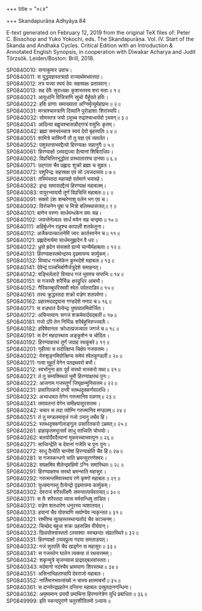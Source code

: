 +++
title = "०८४"

+++
Skandapurāṇa Adhyāya 84

E-text generated on February 12, 2019 from the original TeX files of: Peter C. Bisschop and Yuko Yokochi, eds. The Skandapurāṇa. Vol. IV. Start of the Skanda and Andhaka Cycles. Critical Edition with an Introduction & Annotated English Synopsis, in cooperation with Diwakar Acharya and Judit Törzsök. Leiden/Boston: Brill, 2018.

SP0840010: सनत्कुमार उवाच।  
SP0840011: स युद्धयज्ञस्तत्राग्रो राज्यार्थमभवत्तदा।  
SP0840012: तत्र यज्वा स्वयं देवः सहस्राक्षः प्रतापवान्।  
SP0840013: सह देवैः सुराध्यक्षः कुशास्तस्य शरा मताः॥ १॥  
SP0840021: आयुधानि विचित्राणि स्रुचो यैर्हूयते हविः।  
SP0840022: हविः प्राणाः समाख्याता अग्निर्मृत्युर्महाप्रभः॥ २॥  
SP0840031: मन्त्राश्चास्त्राणि दिव्यानि पुरोडाशाः शिरांस्यपि।  
SP0840032: सोमस्तत्र जयो ऽभूच्च रुद्राश्चाध्वर्यवो ऽभवन्॥ ३॥  
SP0840041: आदित्या बह्वृचश्चासन्नौद्गात्रं वसुभिः कृतम्।  
SP0840042: ब्रह्मा समभवच्चात्र स्वयं देवो बृहस्पतिः॥ ४॥  
SP0840051: शामित्रे चाश्विनौ तौ तु यज्ञ एवं व्यवर्तत।  
SP0840052: पशुस्तत्राभवद्दैत्यो हिरण्याक्षः सहानुगैः॥ ५॥  
SP0840061: हिरण्याक्षो ऽभवद्यज्वा दैत्यानां शिबिराधिपः।  
SP0840062: विप्रचित्तिरभूद्धोता प्रस्थातारश्च दानवाः॥ ६॥  
SP0840071: उद्गाता चैव प्रह्लादः शुक्रो ब्रह्मा च सुव्रतः।  
SP0840072: पशुरिन्द्रः सहस्राक्ष एवं सो ऽयजदव्ययः॥ ७॥  
SP0840081: तस्मिंस्तदा महायज्ञे वर्तमाने भयावहे।  
SP0840082: इन्द्रः समासदद्दैत्यं हिरण्याक्षं महाबलम्।  
SP0840083: वायुरभ्याययौ तूर्णं विप्रचित्तिं महाबलः॥ ८॥  
SP0840091: सक्तो ऽंशः शम्बरेणाशु वलेन भग एव च।  
SP0840092: विरोचनेन पूषा च मित्रो बलिमथासजत्॥ ९॥  
SP0840101: बाणेन वरुणः सार्धमन्धकेन यमः सह।  
SP0840102: जयन्तेनेल्वलः सार्धं मयेन सह चन्द्रमाः॥ १०॥  
SP0840111: अहिर्बुध्नेन राहुश्च कापाली शतकेतुना।  
SP0840112: अजैकपात्कालनेमिं ज्वरः कार्तस्वनेन च॥ ११॥  
SP0840121: प्रह्लादेनार्यमा सार्धमनुह्लादेन वै धरः।  
SP0840122: ध्रुवो ह्रदेन संसक्तो ह्यन्ये चान्यैर्महाबलाः॥ १२॥  
SP0840131: हिरण्याक्षस्तथेन्द्रस्य दृढमायम्य कार्मुकम्।  
SP0840132: विव्याध गजमेकेन कुम्भदेशे महाबलः॥ १३॥  
SP0840141: देवेन्द्रं पञ्चभिर्बाणैर्जत्रुदेशे समाहनत्।  
SP0840142: षड्भिर्ललाटे विव्याध गजं भूयश्च सप्तभिः॥ १४॥  
SP0840151: स गजस्तैः शरैर्भिन्नः क्षरद्रुधिर आबभौ।  
SP0840152: गैरिकाम्बुपरिस्रावी श्वेतः पर्वतराडिव॥ १५॥  
SP0840161: तस्य क्रुद्धस्तदा शक्रो वज्रेण शतपर्वणा।  
SP0840162: प्रहारमददद्व्यास गण्डदेशे ननाद च॥ १६॥  
SP0840171: स वज्रघातं दैत्येन्द्रः पुष्पघातमिवोर्जितः।  
SP0840172: अचिन्तयानः सगजं शक्रमेवार्दयद्बली॥ १७॥  
SP0840181: गजो ऽपि तेन निर्भिन्नः शरैर्बहुभिरुज्ज्वलैः।  
SP0840182: हविषेवानलः क्रोधात्प्रजज्वाल जगर्ज च॥ १८॥  
SP0840191: स वेगं महदास्थाय अङ्कुशेन च चोदितः।  
SP0840192: हिरण्याक्षरथं तूर्णं जग्राह रथकूबरे॥ १९॥  
SP0840201: गृहीत्वा स तदोत्क्षिप्य चिक्षेप गजसत्तमः।  
SP0840202: मेरुशृङ्गमिवोत्क्षिप्य समेघं श्वेतकुण्डली॥ २०॥  
SP0840211: गत्वा मुहूर्तं वेगेन पतद्रथवरो बभौ।  
SP0840212: स्वर्भानुना हतः पूर्वं सरथो भास्करो यथा॥ २१॥  
SP0840221: तं तु सम्यक्स्थितं भूमौ हिरण्याक्षरथं पुनः।  
SP0840222: आजगाम गजस्तूर्णं जिघृक्षन्मुनिसत्तम॥ २२॥  
SP0840231: प्रसारितकरो दन्ती स्तब्धदृक्कर्णवालधिः।  
SP0840232: अभ्यधावत वेगेन गरुत्मानिव पन्नगम्॥ २३॥  
SP0840241: तमापतन्तं वेगेन समीक्ष्यासुरसत्तमः।  
SP0840242: चचार स तदा व्योम्नि गरुत्मानिव मण्डलम्॥ २४॥  
SP0840251: तं तु मण्डलमावृत्तं गजो ऽप्यनु तथैव हि।  
SP0840252: स्तब्धदृक्कर्णलाङ्गूलः प्रसारितकरो ऽभ्रमत्॥ २५॥  
SP0840261: हाहाकृतमभूत्सर्वं साधु साध्विति चोभयोः।  
SP0840262: बलयोर्देवदैत्यानां मूकवच्चाभवत्पुनः॥ २६॥  
SP0840271: साध्विन्द्रेति च देवानां गजेति च पुनः पुनः।  
SP0840272: साधु दैत्येति चान्येषां हिरण्याक्षेति चैव हि॥ २७॥  
SP0840281: स गजस्कन्धगो भाति भ्रमन्सुरगणेश्वरः।  
SP0840282: सपक्षमिव शैलेन्द्रमहिमो ऽग्निः समास्थितः॥ २८॥  
SP0840291: हिरण्याक्षश्च सरथो भ्रमन्भाति महासुरः।  
SP0840292: गरुत्मन्तमिवास्थाय रणे कृष्णो महाबलः॥ २९॥  
SP0840301: युध्यमानस्तु दैत्येन्द्रो दृढमायम्य कार्मुकम्।  
SP0840302: देवराजं शरैस्तीक्ष्णैः समन्तात्पर्यवारयत्॥ ३०॥  
SP0840311: स तैः शरैस्तदा व्यास मर्मसन्धिषु ताडितः।  
SP0840312: वज्रेण शतधारेण धनुरस्य व्यशातयत्।  
SP0840313: हयानां चैव योक्त्राणि सर्वाण्येव न्यकृन्तत॥ ३१॥  
SP0840321: रश्मींश्च सूतहस्तस्थान्प्रतोदं चैव काञ्चनम्।  
SP0840322: चिच्छेद बहुधा शक्रः प्रहसन्निव वीर्यवान्।  
SP0840323: छिन्नयोक्त्रास्ततो ऽस्याश्वाः स्वच्छन्दाः संप्रतस्थिरे॥ ३२॥  
SP0840331: हिरण्याक्षो ऽप्यवप्रुत्य गदया समताडयत्।  
SP0840332: गजं सुरपतिं चैव खड्गेन स महासुरः॥ ३३॥  
SP0840341: स गजस्तेन घातेन त्यक्त्वा तं रथसत्तमम्।  
SP0840342: शकृन्मूत्रे सृजन्व्यास प्राद्रवद्बलवांस्ततः।  
SP0840343: मर्दमानो नदंश्चैव भ्रामयाणः शिरस्तथा॥ ३४॥  
SP0840351: असिनाभिहतश्चापि देवराजो महाबलः।  
SP0840352: नार्तिमानभवत्संख्ये न चास्य क्षतमाबभौ॥ ३५॥  
SP0840361: स दानवेन्द्रप्रहतेन दन्तिना महाबलः प्रस्रुतदानगन्धिना।  
SP0840362: अमृष्यमानः प्रययौ प्रमाथिना हिरण्यनेत्रेण युधि प्रबाधितः॥ ३६॥  
SP0849999: इति स्कन्दपुराणे चतुरशीतितमो ऽध्यायः॥  

